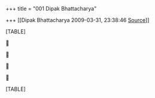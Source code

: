 +++
title = "001 Dipak Bhattacharya"

+++
[[Dipak Bhattacharya	2009-03-31, 23:38:46 [Source](https://groups.google.com/g/bvparishat/c/eNQHb7klnAs)]]



[TABLE]









[TABLE]

